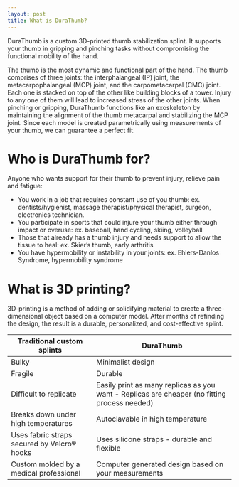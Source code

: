 ```yaml
---
layout: post
title: What is DuraThumb? 
---
```


DuraThumb is a custom 3D-printed thumb stabilization splint. It supports your thumb in gripping and pinching tasks without compromising the functional mobility of the hand.

The thumb is the most dynamic and functional part of the hand. The thumb comprises of three joints: the interphalangeal (IP) joint, the metacarpophalangeal (MCP) joint, and the  carpometacarpal (CMC) joint. Each one is stacked on top of the other like building blocks of a tower. Injury to any one of them will lead to increased stress of the other joints. When pinching or gripping, DuraThumb functions like an exoskeleton by maintaining the alignment of the thumb metacarpal and stabilizing the MCP joint. Since each model is created parametrically using measurements of your thumb, we can guarantee a perfect fit. 

# Who is DuraThumb for? 

Anyone who wants support for their thumb to prevent injury, relieve pain and fatigue:
- You work in a job that requires constant use of you thumb: ex. dentists/hygienist, massage therapist/physical therapist, surgeon, electronics technician. 
- You participate in sports that could injure your thumb either through impact or overuse: ex. baseball, hand cycling, skiing, volleyball
- Those that already has a thumb injury and needs support to allow the tissue to heal: ex. Skier’s thumb, early arthritis
- You have hypermobility or instability in your joints: ex. Ehlers-Danlos Syndrome, hypermobility syndrome


# What is 3D printing? 

3D-printing is a method of adding or solidifying material to create a three-dimensional object based on a computer model. After months of refinding the design, the result is a durable, personalized, and cost-effective splint.

| Traditional custom splints  | DuraThumb  |   
|---|---|
| Bulky  | Minimalist design  |
| Fragile  | Durable  |
| Difficult to replicate  | Easily print as many replicas as you want - Replicas are cheaper (no fitting process needed)  |
| Breaks down under high temperatures  | Autoclavable in high temperature  |
| Uses fabric straps secured by Velcro® hooks  | Uses silicone straps - durable and flexible  |
| Custom molded by a medical professional  | Computer generated design based on your measurements  | 
